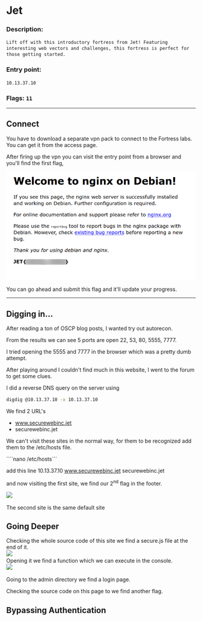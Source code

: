 # Jet

### Description: 
    Lift off with this introductory fortress from Jet! Featuring interesting web vectors and challenges, this fortress is perfect for those getting started.

### Entry point: 
    10.13.37.10    
### Flags: `11`
---
## **Connect**

You have to download a separate vpn pack to connect to the Fortress labs. You can get it from the access page.

After firing up the vpn you can visit the entry point from a browser and you'll find the first flag,

![](images/connect.png)

You can go ahead and submit this flag and it'll update your progress.   

---

## **Digging in...**

After reading a ton of OSCP blog posts, I wanted try out autorecon.

From the results we can see 5 ports are open 22, 53, 80, 5555, 7777.

I tried opening the 5555 and 7777 in the browser which was a pretty dumb attempt.   

After playing around I couldn't find much in this website, I went to the forum to get some clues.

I did a reverse DNS query on the server using
```bash
digdig @10.13.37.10 -x 10.13.37.10 
```

We find 2 URL's     
- www.securewebinc.jet
- securewebinc.jet

We can't visit these sites in the normal way, for them to be recognized add them to the /etc/hosts file.

````nano /etc/hosts```

add this line 10.13.37.10 www.securewebinc.jet securewebinc.jet

and now visiting the first site, we find our 2<sup>nd</sup> flag in the footer.

![](images/flag2.png)

The second site is the same default site


## **Going Deeper**

Checking the whole source code of this site we find a secure.js file at the end of it.  
![](images/securejs.png)    
Opening it we find a function which we can execute in the console.  
![](images/console.png)

Going to the admin directory we find a login page.      

Checking the source code on this page to we find another flag.

## **Bypassing Authentication**